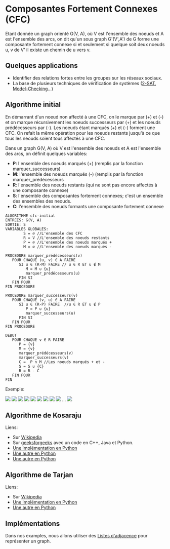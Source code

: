 # Composantes Fortement Connexes (CFC)

Etant donnée un graph orienté G(V, A), où V est l'ensemble des noeuds et A est l'ensemble des arcs, on dit qu'un sous graph G'(V',A') de G forme une composante fortement connexe si et seulement si quelque soit deux noeuds u, v de V' il existe un chemin de u vers v.

## Quelques applications

* Identifier des relations fortes entre les groupes sur les réseaux sociaux.
* La base de plusieurs techniques de vérification de systèmes ([2-SAT](https://fr.wikipedia.org/wiki/Problème_2-SAT), [Model-Checking](https://fr.wikipedia.org/wiki/Vérification_de_modèles)...)

## Algorithme initial

En démarrant d'un noeud non affecté à une CFC, on le marque par (+) et (-) et on marque récursivement les noeuds successeurs par (+) et les noeuds prédécesseurs par (-). Les noeuds étant marqués (+) et (-) forment une CFC. On refait la même opération pour les noeuds restants jusqu'à ce que tous les neouds soient tous affectés à une CFC.

Dans un graph G(V, A) où V est l'ensemble des noeuds et A est l'ensemble des arcs, on définit quelques variables:
* __P__: l'ensemble des noeuds marqués (+) (remplis par la fonction marquer_successeurs)
* __M__: l'ensemble des noeuds marqués (-) (remplis par la fonction marquer_prédécesseurs
* __R__: l'ensemble des noeuds restants (qui ne sont pas encore affectés à une composante connexe)
* __S__: l'ensemble des composantes fortement connexes; c'est un ensemble des ensembles des neouds.
* __C__: l'ensemble des noeuds formants une composante fortement connexe

```
ALGORITHME cfc-initial
ENTREES: G(V, A)
SORTIE: S
VARIABLES GLOBALES:
        S = ∅ //L'ensemble des CFC
        R = V //L'ensemble des noeuds restants
        P = ∅ //L'ensemble des noeuds marqués +
        M = ∅ //L'ensemble des noeuds marqués -

PROCEDURE marquer_prédécesseurs(v)
   POUR CHAQUE (u, v) ∈ A FAIRE
      SI u ∈ (R-M) FAIRE // u ∈ R ET u ∉ M
         M = M ∪ {u}
         marquer_prédécesseurs(u)
      FIN SI
   FIN POUR
FIN PROCEDURE

PROCEDURE marquer_successeurs(v)
   POUR CHAQUE (v, u) ∈ A FAIRE
      SI u ∈ (R-P) FAIRE  //u ∈ R ET u ∉ P
         P = P ∪ {u}
         marquer_successeurs(u)
      FIN SI
   FIN POUR
FIN PROCEDURE

DEBUT
   POUR CHAQUE v ∈ R FAIRE
      P = {v}
      M = {v}
      marquer_prédécesseurs(v)
      marquer_successeurs(v)
      C =  P ∩ M //Les noeuds marqués + et -
      S = S ∪ {C}
      R = R - C
   FIN POUR
FIN
```

Exemple:

![](img/exp_g1.jpeg)
![](img/exp_g1_init1.jpeg)
![](img/exp_g1_init2.jpeg)
![](img/exp_g1_init3.jpeg)
![](img/exp_g1_init4.jpeg)
![](img/exp_g1_init5.jpeg)
![](img/exp_g1_init6.jpeg)
![](img/exp_g1_init7.jpeg)
![](img/exp_g1_init8.jpeg)
...
![](img/exp_cfc1.jpeg)


## Algorithme de Kosaraju

Liens:
* Sur [Wikipedia](https://fr.wikipedia.org/wiki/Algorithme_de_Kosaraju)
* Sur [geeksforgeeks](https://www.geeksforgeeks.org/strongly-connected-components/) avec un code en C++, Java et Python.
* [Une implémentation en Python](https://github.com/ladamalina/coursera-algo/blob/master/PQ4.%20SCCs/kosaraju.py)
* [Une autre en Python](https://github.com/TheAlgorithms/Python/blob/master/Graphs/scc_kosaraju.py)
* [Une autre en Python](https://gist.github.com/JeremieGomez/74de2d3e1268c48e63a3)

## Algorithme de Tarjan

Liens:
* Sur [Wikipedia](https://fr.wikipedia.org/wiki/Algorithme_de_Tarjan)
* [Une implémentation en Python](https://github.com/bwesterb/py-tarjan/)
* [Une autre en Python](https://github.com/TheAlgorithms/Python/blob/master/Graphs/tarjans_scc.py)


## Implémentations

Dans nos examples, nous allons utiliser des [Listes d'adjacence](https://fr.wikipedia.org/wiki/Liste_d%27adjacence) pour représenter un graph.
